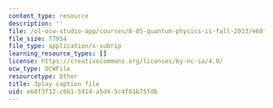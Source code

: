 ```yaml
---
content_type: resource
description: ''
file: /ol-ocw-studio-app/courses/8-05-quantum-physics-ii-fall-2013/e68f3f12c6b15914a5d45c4f81b75fd6_TUenwZezzdk.vtt
file_size: 77954
file_type: application/x-subrip
learning_resource_types: []
license: https://creativecommons.org/licenses/by-nc-sa/4.0/
ocw_type: OCWFile
resourcetype: Other
title: 3play caption file
uid: e68f3f12-c6b1-5914-a5d4-5c4f81b75fd6
---
```

